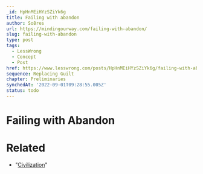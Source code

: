 ```yaml
---
_id: HpHnMEiHYzSZiYk6g
title: Failing with abandon
author: So8res
url: https://mindingourway.com/failing-with-abandon/
slug: failing-with-abandon
type: post
tags:
  - LessWrong
  - Concept
  - Post
href: https://www.lesswrong.com/posts/HpHnMEiHYzSZiYk6g/failing-with-abandon
sequence: Replacing Guilt
chapter: Preliminaries
synchedAt: '2022-09-01T09:28:55.005Z'
status: todo
---
```


# Failing with Abandon


# Related

- "[Civilization](http://en.wikipedia.org/wiki/Civilization_%28video_game%29)"